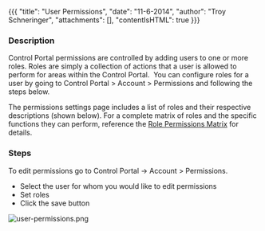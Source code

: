 {{{
  "title": "User Permissions",
  "date": "11-6-2014",
  "author": "Troy Schneringer",
  "attachments": [],
  "contentIsHTML": true
}}}

<h3>Description</h3>
<p>Control Portal permissions are controlled by adding users to one or more roles. Roles are simply a collection of actions that a user is allowed to perform for areas within the Control Portal. &nbsp;You can configure roles for a user by going to Control
  Portal &gt; Account &gt; Permissions and following the steps below.</p>
<p>The permissions settings page includes a list of roles and their respective descriptions (shown below). For a complete matrix of roles and the specific functions they can perform, reference the&nbsp;<a href="/knowledge-base/role-permissions-matrix"
  target="_self">Role Permissions Matrix</a>&nbsp;for details.</p>
<h3><strong>Steps</strong></h3>
<p>To edit permissions go to Control Portal -&gt; Account &gt; Permissions. &nbsp;</p>
<ul>
  <li>Select the user for whom you would like to edit permissions</li>
  <li>Set roles</li>
  <li>Click the save button</li>
</ul>
<p><img src="https://t3n.zendesk.com/attachments/token/ZsPLNv0TbXyaPN3jXEtxzQ3er/?name=user-permissions.png" alt="user-permissions.png" />
</p>